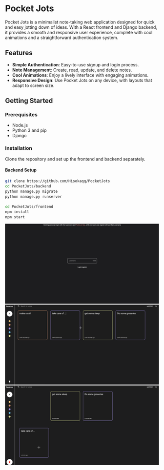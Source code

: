 # Pocket Jots

Pocket Jots is a minimalist note-taking web application designed for quick and easy jotting down of ideas. With a React frontend and Django backend, it provides a smooth and responsive user experience, complete with cool animations and a straightforward authentication system.

## Features

- **Simple Authentication**: Easy-to-use signup and login process.
- **Note Management**: Create, read, update, and delete notes.
- **Cool Animations**: Enjoy a lively interface with engaging animations.
- **Responsive Design**: Use Pocket Jots on any device, with layouts that adapt to screen size.

## Getting Started

### Prerequisites

- Node.js
- Python 3 and pip
- Django

### Installation

Clone the repository and set up the frontend and backend separately.

#### Backend Setup

```bash
git clone https://github.com/Hisokaqq/PocketJots
cd PocketJots/backend
python manage.py migrate
python manage.py runserver

cd PocketJots/frontend
npm install
npm start
```

![](images/5.png)
![](images/5_1.png)
![](images/5_2.png)
